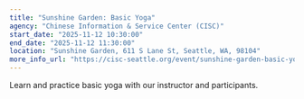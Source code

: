 ```yaml
---
title: "Sunshine Garden: Basic Yoga"
agency: "Chinese Information & Service Center (CISC)"
start_date: "2025-11-12 10:30:00"
end_date: "2025-11-12 11:30:00"
location: "Sunshine Garden, 611 S Lane St, Seattle, WA, 98104"
more_info_url: "https://cisc-seattle.org/event/sunshine-garden-basic-yoga-3/2025-11-12/"
---
```

Learn and practice basic yoga with our instructor and participants.
